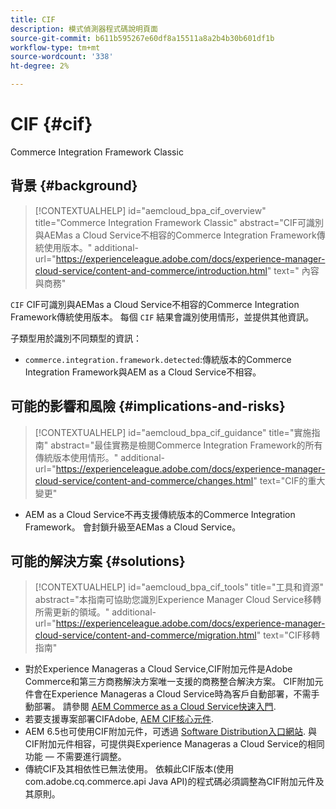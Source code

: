```yaml
---
title: CIF
description: 模式偵測器程式碼說明頁面
source-git-commit: b611b595267e60df8a15511a8a2b4b30b601df1b
workflow-type: tm+mt
source-wordcount: '338'
ht-degree: 2%

---
```


# CIF {#cif}

Commerce Integration Framework Classic

## 背景 {#background}

>[!CONTEXTUALHELP]
>id="aemcloud_bpa_cif_overview"
>title="Commerce Integration Framework Classic"
>abstract="CIF可識別與AEMas a Cloud Service不相容的Commerce Integration Framework傳統使用版本。"
>additional-url="https://experienceleague.adobe.com/docs/experience-manager-cloud-service/content-and-commerce/introduction.html" text=" 內容與商務"

`CIF` CIF可識別與AEMas a Cloud Service不相容的Commerce Integration Framework傳統使用版本。 每個 `CIF` 結果會識別使用情形，並提供其他資訊。

子類型用於識別不同類型的資訊：

* `commerce.integration.framework.detected`:傳統版本的Commerce Integration Framework與AEM as a Cloud Service不相容。


## 可能的影響和風險 {#implications-and-risks}

>[!CONTEXTUALHELP]
>id="aemcloud_bpa_cif_guidance"
>title="實施指南"
>abstract="最佳實務是檢閱Commerce Integration Framework的所有傳統版本使用情形。"
>additional-url="https://experienceleague.adobe.com/docs/experience-manager-cloud-service/content-and-commerce/changes.html" text="CIF的重大變更"

* AEM as a Cloud Service不再支援傳統版本的Commerce Integration Framework。 會封鎖升級至AEMas a Cloud Service。

## 可能的解決方案 {#solutions}

>[!CONTEXTUALHELP]
>id="aemcloud_bpa_cif_tools"
>title="工具和資源"
>abstract="本指南可協助您識別Experience Manager Cloud Service移轉所需更新的領域。"
>additional-url="https://experienceleague.adobe.com/docs/experience-manager-cloud-service/content-and-commerce/migration.html" text="CIF移轉指南"

* 對於Experience Manageras a Cloud Service,CIF附加元件是Adobe Commerce和第三方商務解決方案唯一支援的商務整合解決方案。 CIF附加元件會在Experience Manageras a Cloud Service時為客戶自動部署，不需手動部署。 請參閱 [AEM Commerce as a Cloud Service快速入門](https://experienceleague.adobe.com/docs/experience-manager-cloud-service/content-and-commerce/storefront/getting-started.html).
* 若要支援專案部署CIFAdobe, [AEM CIF核心元件](https://github.com/adobe/aem-core-cif-components).
* AEM 6.5也可使用CIF附加元件，可透過 [Software Distribution入口網站](https://experience.adobe.com/#/downloads/content/software-distribution/en/aem.html). 與CIF附加元件相容，可提供與Experience Manageras a Cloud Service的相同功能 — 不需要進行調整。
* 傳統CIF及其相依性已無法使用。 依賴此CIF版本(使用com.adobe.cq.commerce.api Java API)的程式碼必須調整為CIF附加元件及其原則。
